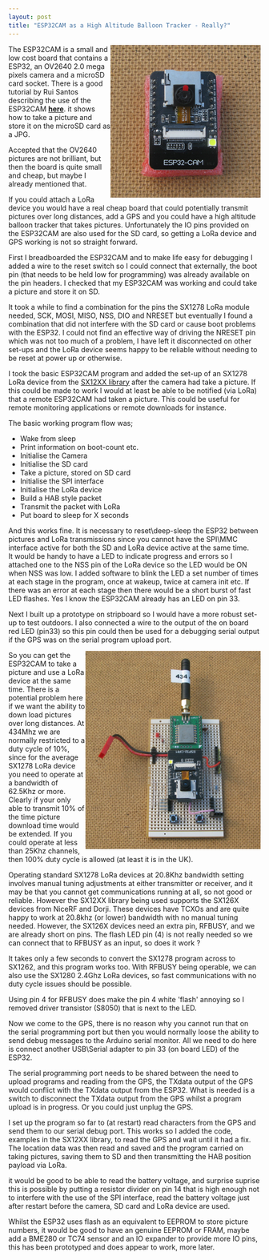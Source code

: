 ```yaml
---
layout: post
title: "ESP32CAM as a High Altitude Balloon Tracker - Really?"
---
```


<img align="right" src="/images/ESP32CAM.jpg" width="300"/>

The ESP32CAM is a small and low cost board that contains a ESP32, an OV2640 2.0 mega pixels camera and a microSD card socket. There is a good tutorial by Rui Santos describing the use of the ESP32CAM **[here](https://randomnerdtutorials.com/esp32-cam-take-photo-save-microsd-card/)**. it shows how to take a picture and store it on the microSD card as a JPG. 

Accepted that the OV2640 pictures are not brilliant, but then the board is quite small and cheap, but maybe I already mentioned that. 

If you could attach a LoRa device you would have a real cheap board that could potentially transmit pictures over long distances, add a GPS and you could have a high altitude balloon tracker that takes pictures. Unfortunately the IO pins provided on the ESP32CAM are also used for the SD card, so getting a LoRa device and GPS working is not so straight forward. 

First I breadboarded the ESP32CAM and to make life easy for debugging I added a wire to the reset switch so I could connect that externally, the boot pin (that needs to be held low for programming) was already available on the pin headers. I checked that my ESP32CAM was working and could take a picture and store it on SD.

It took a while to find a combination for the pins the SX1278 LoRa module needed, SCK, MOSI, MISO, NSS, DIO and NRESET but eventually I found a combination that did not interfere with the SD card or cause boot problems with the ESP32. I could not find an effective way of driving the NRESET pin which was not too much of a problem, I have left it disconnected on other set-ups and the LoRa device seems happy to be reliable without needing to be reset at power up or otherwise. 

I took the basic ESP32CAM program and added the set-up of an SX1278 LoRa device from the [SX12XX library](https://github.com/StuartsProjects/SX12XX-LoRa) after the camera had take a picture. If this could be made to work I would at least be able to be notified (via LoRa) that a remote ESP32CAM had taken a picture. This could be useful for remote monitoring applications or remote downloads for instance. 

The basic working program flow was;

- Wake from sleep
- Print information on boot-count etc.
- Initialise the Camera
- Initialise the SD card
- Take a picture, stored on SD card
- Initialise the SPI interface
- Initialise the LoRa device
- Build a HAB style packet
- Transmit the packet with LoRa
- Put board to sleep for X seconds

And this works fine. It is necessary to reset\deep-sleep the ESP32 between pictures and LoRa transmissions since you cannot have the SPI\MMC interface active for both the SD and LoRa device active at the same time.  
It would be handy to have a LED to indicate progress and errors so I attached one to the NSS pin of the LoRa device so the LED would be ON when NSS was low. I added software to blink the LED a set number of times at each stage in the program, once at wakeup, twice at camera init etc. If there was an error at each stage then there would be a short burst of fast LED flashes. Yes I know the ESP32CAM already has an LED on pin 33.

Next I built up a prototype on stripboard so I would have a more robust set-up to test outdoors. I also connected a wire to the output of the on board red LED (pin33) so this pin could then be used for a debugging serial output if the GPS was on the serial program upload port.

<img align="right" src="/images/ESP32CAM_proto.jpg" width="350"/>

So you can get the ESP32CAM to take a picture and use a LoRa device at the same time. There is a potential problem here if we want the ability to down load pictures over long distances. At 434Mhz we are normally restricted to a duty cycle of 10%, since for the average SX1278 LoRa device you need to operate at a bandwidth of 62.5Khz or more. Clearly if your only able to transmit 10% of the time picture download time would be extended. If you could operate at less than 25Khz channels, then 100% duty cycle is allowed (at least it is in the UK). 

Operating standard SX1278 LoRa devices at 20.8Khz bandwidth setting involves manual tuning adjustments at either transmitter or receiver, and it may be that you cannot get communications running at all, so not good or reliable. However the SX12XX library being used supports the SX126X devices from NiceRF and Dorji. These devices have TCXOs and are quite happy to work at 20.8khz (or lower) bandwidth with no manual tuning needed. However, the SX126X devices need an extra pin, RFBUSY, and we are already short on pins. The flash LED pin (4) is not really needed so we can connect that to RFBUSY as an input, so does it work ?

It takes only a few seconds to convert the SX1278 program across to SX1262, and this program works too. With RFBUSY being operable, we can also use the SX1280 2.4Ghz LoRa devices, so fast communications with no duty cycle issues should be possible. 

Using pin 4 for RFBUSY does make the pin 4 white 'flash' annoying so I removed driver transistor (S8050) that is next to the LED.      

Now we come to the GPS, there is no reason why you cannot run that on the serial programming port but then you would normally loose the ability to send debug messages to the Arduino serial monitor. All we need to do here is connect another USB\Serial adapter to pin 33 (on board LED) of the ESP32. 

The serial programming port needs to be shared between the need to upload programs and reading from the GPS, the TXdata output of the GPS would conflict with the TXdata output from the ESP32. What is needed is a switch to disconnect the TXdata output from the GPS whilst a program upload is in progress. Or you could just unplug the GPS. 

I set up the program so far to (at restart) read characters from the GPS and send them to our serial debug port. This works so I added the code, examples in the SX12XX library, to read the GPS and wait until it had a fix. The location data was then read and saved and the program carried on taking pictures, saving them to SD and then transmitting the HAB position payload via LoRa. 

it would be good to be able to read the battery voltage, and surprise suprise this is possible by putting a resistor divider on pin 14 that is high enough not to interfere with the use of the SPI interface, read the battery voltage just after restart before the camera, SD card and LoRa device are used.

Whilst the ESP32 uses flash as an equivalent to EEPROM to store picture numbers, it would be good to have an genuine EEPROM or FRAM, maybe add a BME280 or TC74 sensor and an IO expander to provide more IO pins, this has been prototyped and does appear to work, more later. 
